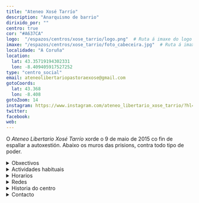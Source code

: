 ```yaml
---
title: "Ateneo Xosé Tarrío"
description: "Anarquismo de barrio"
dirixido_por: ""
centro: true
cor: "#A637CA"
logo:  "/espazos/centros/xose_tarrio/logo.png"  # Ruta á imaxe do logo
imaxe: "/espazos/centros/xose_tarrio/foto_cabeceira.jpg"  # Ruta á imaxe de fondo
localidade: "A Coruña"
location:
  lat: 43.35719194302331
  lon: -8.409405917527252
type: "centro_social"
email: ateneolibertariopastoraexose@gmail.com
gotoCoords:
  lat: 43.368
  lon: -8.408
gotoZoom: 14
instagram: https://www.instagram.com/ateneo_libertario_xose_tarrio/?hl=es
twitter:
facebook:
web:
---
```

O *Ateneo Libertario Xosé Tarrío* xorde o 9 de maio de 2015 co fin de espallar a autoxestión.
Abaixo os muros das prisions, contra todo tipo de poder.

<details>
  <summary>Obxectivos</summary>
  <ul>
    <li>Obxectivo 1</li>
    <li>Obxectivo 2</li>
    <li>Obxectivo 3</li>
  </ul>
</details>

<details>
  <summary>Actividades habituais</summary>
  <p>No Centro Social organizamos unha ampla variedade de actividades:</p>
  <ul>
    <li>Talleres</li>
    <li>Charlas</li>
    <li>Proxeccións</li>
    <li>Xuntanzas</li>
  </ul>
</details>

<details>
  <summary>Horarios</summary>
  <p>Os horarios habituais do centro son os seguintes:</p>
  <ul>
    <li><strong>Luns a venres:</strong> 16:00 - 21:00.</li>
    <li><strong>Sábados:</strong> 10:00 - 14:00 e 16:00 - 20:00.</li>
    <li><strong>Domingos:</strong> Pechado, excepto para eventos programados.</li>
  </ul>
</details>

<details>
  <summary>Redes</summary>
  <p>Coñécenos a través de:</p>
  <ul>
    <li>Instragram</li>
    <li>Twiter/X</li>
    <li>Facebook</li>
    <li>Bluesky</li>
  </ul>
</details>

<details>
  <summary>Historia do centro</summary>
  <p></p>
</details>

<details>
  <summary>Contacto</summary>
  <p>Podes contactar connosco a través de:</p>
  <ul>
    <li>Email: contacto@email.com</li>
    <li>Teléfono: 111 111 111</li>
    <li>Enderezo: - </li>
  </ul>
</details>